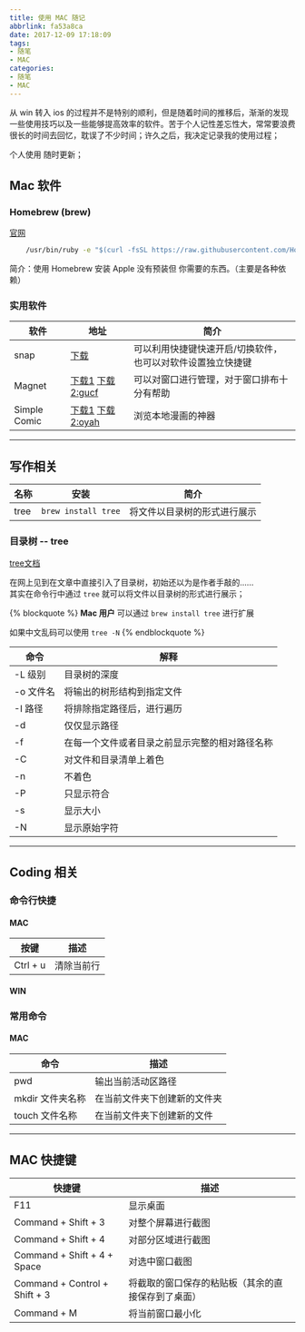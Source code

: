 ```yaml
---
title: 使用 MAC 随记
abbrlink: fa53a8ca
date: 2017-12-09 17:18:09
tags: 
- 随笔
- MAC
categories:
- 随笔
- MAC
---
```


从 win 转入 ios 的过程并不是特别的顺利，但是随着时间的推移后，渐渐的发现一些使用技巧以及一些能够提高效率的软件。苦于个人记性差忘性大，常常要浪费很长的时间去回忆，耽误了不少时间；许久之后，我决定记录我的使用过程；

个人使用 随时更新；

<!-- more -->

## Mac 软件

### Homebrew (brew)

[官网](https://brew.sh/index_zh-cn.html)

```cmd bash 安装 brew 命令
    /usr/bin/ruby -e "$(curl -fsSL https://raw.githubusercontent.com/Homebrew/install/master/install)"
```

简介：使用 Homebrew 安装 Apple 没有预装但 你需要的东西。（主要是各种依赖）

### 实用软件

软件 | 地址 | 简介
---|----|---
snap | [下载](https://itunes.apple.com/cn/app/snap/id418073146?mt=12) | 可以利用快捷键快速开启/切换软件，也可以对软件设置独立快捷键
Magnet | [下载1](https://itunes.apple.com/cn/app/magnet/id441258766?mt=12) [下载2:gucf](链接:https://pan.baidu.com/s/1i4WMHfv) | 可以对窗口进行管理，对于窗口排布十分有帮助
Simple Comic | [下载1](http://dancingtortoise.com/simplecomic/) [下载2:oyah](https://pan.baidu.com/s/1boUXm0Z) | 浏览本地漫画的神器

******

## 写作相关

名称 | 安装 | 简介
---|----|---
tree | `brew install tree` | 将文件以目录树的形式进行展示

### 目录树  -- tree

[tree文档](http://mama.indstate.edu/users/ice/tree/tree.1.html)

在网上见到在文章中直接引入了目录树，初始还以为是作者手敲的......  
其实在命令行中通过 `tree` 就可以将文件以目录树的形式进行展示；  

{% blockquote %}
**Mac 用户** 可以通过 `brew install tree` 进行扩展

如果中文乱码可以使用 `tree -N`
{% endblockquote %}

命令 | 解释
---|---
-L 级别 | 目录树的深度
-o 文件名 | 将输出的树形结构到指定文件
-I 路径 | 将排除指定路径后，进行遍历
-d | 仅仅显示路径
-f | 在每一个文件或者目录之前显示完整的相对路径名称
-C | 对文件和目录清单上着色
-n | 不着色
-P | 只显示符合
-s | 显示大小
-N | 显示原始字符

******

## Coding 相关

### 命令行快捷

#### MAC

按键 | 描述
---|---
Ctrl + u | 清除当前行

#### WIN

### 常用命令

#### MAC

命令 | 描述
---|---
pwd | 输出当前活动区路径
mkdir 文件夹名称 | 在当前文件夹下创建新的文件夹
touch 文件名称 | 在当前文件夹下创建新的文件 

******

## MAC 快捷键

快捷键 | 描述
----|---
F11 | 显示桌面
Command + Shift + 3 | 对整个屏幕进行截图
Command + Shift + 4 | 对部分区域进行截图
Command + Shift + 4 + Space | 对选中窗口截图
Command + Control + Shift + 3 | 将截取的窗口保存的粘贴板（其余的直接保存到了桌面）
Command + M | 将当前窗口最小化
